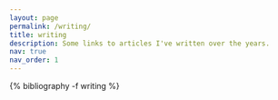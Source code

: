 ```yaml
---
layout: page
permalink: /writing/
title: writing
description: Some links to articles I've written over the years.
nav: true
nav_order: 1
---
```

<!-- _pages/writing.md -->
<div class="writings">
  {% bibliography -f writing %}
</div>
